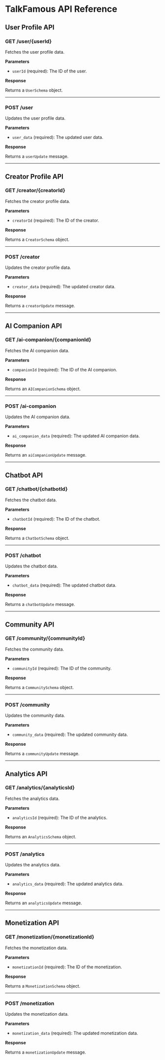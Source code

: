 # TalkFamous API Reference

## User Profile API

### GET /user/{userId}

Fetches the user profile data.

**Parameters**

- `userId` (required): The ID of the user.

**Response**

Returns a `UserSchema` object.

---

### POST /user

Updates the user profile data.

**Parameters**

- `user_data` (required): The updated user data.

**Response**

Returns a `userUpdate` message.

---

## Creator Profile API

### GET /creator/{creatorId}

Fetches the creator profile data.

**Parameters**

- `creatorId` (required): The ID of the creator.

**Response**

Returns a `CreatorSchema` object.

---

### POST /creator

Updates the creator profile data.

**Parameters**

- `creator_data` (required): The updated creator data.

**Response**

Returns a `creatorUpdate` message.

---

## AI Companion API

### GET /ai-companion/{companionId}

Fetches the AI companion data.

**Parameters**

- `companionId` (required): The ID of the AI companion.

**Response**

Returns an `AICompanionSchema` object.

---

### POST /ai-companion

Updates the AI companion data.

**Parameters**

- `ai_companion_data` (required): The updated AI companion data.

**Response**

Returns an `aiCompanionUpdate` message.

---

## Chatbot API

### GET /chatbot/{chatbotId}

Fetches the chatbot data.

**Parameters**

- `chatbotId` (required): The ID of the chatbot.

**Response**

Returns a `ChatbotSchema` object.

---

### POST /chatbot

Updates the chatbot data.

**Parameters**

- `chatbot_data` (required): The updated chatbot data.

**Response**

Returns a `chatbotUpdate` message.

---

## Community API

### GET /community/{communityId}

Fetches the community data.

**Parameters**

- `communityId` (required): The ID of the community.

**Response**

Returns a `CommunitySchema` object.

---

### POST /community

Updates the community data.

**Parameters**

- `community_data` (required): The updated community data.

**Response**

Returns a `communityUpdate` message.

---

## Analytics API

### GET /analytics/{analyticsId}

Fetches the analytics data.

**Parameters**

- `analyticsId` (required): The ID of the analytics.

**Response**

Returns an `AnalyticsSchema` object.

---

### POST /analytics

Updates the analytics data.

**Parameters**

- `analytics_data` (required): The updated analytics data.

**Response**

Returns an `analyticsUpdate` message.

---

## Monetization API

### GET /monetization/{monetizationId}

Fetches the monetization data.

**Parameters**

- `monetizationId` (required): The ID of the monetization.

**Response**

Returns a `MonetizationSchema` object.

---

### POST /monetization

Updates the monetization data.

**Parameters**

- `monetization_data` (required): The updated monetization data.

**Response**

Returns a `monetizationUpdate` message.